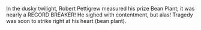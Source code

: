 In the dusky twilight, Robert Pettigrew measured his prize Bean Plant; it was nearly a RECORD BREAKER! He sighed with contentment, but alas! Tragedy was soon to strike right at his heart (bean plant).
